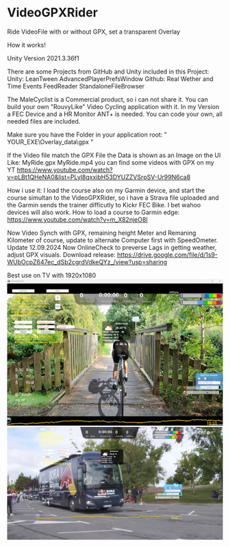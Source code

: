 # VideoGPXRider
Ride VideoFile with or without GPX, set a transparent Overlay

How it works!

Unity Version 2021.3.36f1

There are some Projects from GitHub and Unity included in this Project:
Unity:
LeanTween
AdvancedPlayerPrefsWindow
Github:
Real Wether and Time Events
FeedReader
StandaloneFileBrowser

The MaleCyclist is a Commercial product, so i can not share it.
You can build your own "RouvyLike" Video Cycling application with it.
In my Version a FEC Device and a HR Monitor ANT+ is needed. You can code your own, all needed files are included.

Make sure you have the Folder in your application root:
" YOUR_EXE\Overlay_data\gpx "

If the Video file match the GPX File the Data is shown as an Image on the UI
Like:
MyRide.gpx
MyRide.mp4
you can find some videos with GPX on my YT https://www.youtube.com/watch?v=pLBt1QHeNA0&list=PLyl8qxxibH53DYUZZVSrpSV-Ur99N6ca8

How i use it:
I load the course also on my Garmin device, and start the course simultan to the VideoGPXRider, so i have a Strava file uploaded and the Garmin sends the trainer difficutly to Kickr FEC Bike.
I bet wahoo devices will also work.
How to load a course to Garmin edge: https://www.youtube.com/watch?v=m_X82njeO8I

Now Video Synch with GPX, remaining height Meter and Remaning Kilometer of course, update to alternate Computer first with SpeedOmeter.
Update 12.09.2024 Now OnlineCheck to preverse Lags in getting weather, adjust GPX visuals.
Download release: 
https://drive.google.com/file/d/1s9-WUbOcpZ647ec_dSb2cgrdVdkeQYz_/view?usp=sharing

Best use on TV with 1920x1080
![Alt text](https://github.com/Landixus/VideoGPXRider/blob/main/1.png "VideoMode")
![Alt text](https://github.com/Landixus/VideoGPXRider/blob/main/2.png "TransparentMode")

 
